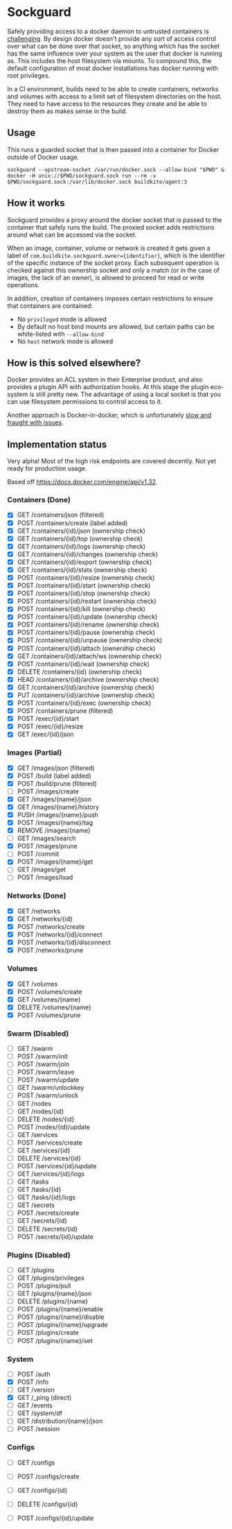 # Sockguard

Safely providing access to a docker daemon to untrusted containers is [challenging](https://docs.docker.com/engine/security/https/). By design docker doesn't provide any sort of access control over what can be done over that socket, so anything which has the socket has the same influence over your system as the user that docker is running as. This includes the host filesystem via mounts. To compound this, the default configuration of most docker installations has docker running with root privileges.

In a CI environment, builds need to be able to create containers, networks and volumes with access to a limit set of filesystem directories on the host. They need to have access to the resources they create and be able to destroy them as makes sense in the build.

## Usage

This runs a guarded socket that is then passed into a container for Docker outside of Docker usage.

```
sockguard --upstream-socket /var/run/docker.sock --allow-bind "$PWD" &
docker -H unix://$PWD/sockguard.sock run --rm -v $PWD/sockguard.sock:/var/lib/docker.sock buildkite/agent:3
```

## How it works

Sockguard provides a proxy around the docker socket that is passed to the container that safely runs the build. The proxied socket adds restrictions around what can be accessed via the socket.

When an image, container, volume or network is created it gets given a label of `com.buildkite.sockguard.owner={identifier}`, which is the identifier of the specific instance of the socket proxy. Each subsequent operation is checked against this ownership socket and only a match (or in the case of images, the lack of an owner), is allowed to proceed for read or write operations.

In addition, creation of containers imposes certain restrictions to ensure that containers are contained:

* No `privileged` mode is allowed
* By default no host bind mounts are allowed, but certain paths can be white-listed with `--allow-bind`
* No `host` network mode is allowed

## How is this solved elsewhere?

Docker provides an ACL system in their Enterprise product, and also provides a plugin API with authorization hooks. At this stage the plugin eco-system is still pretty new. The advantage of using a local socket is that you can use filesystem permissions to control access to it.

Another approach is Docker-in-docker, which is unfortunately [slow and fraught with issues](https://jpetazzo.github.io/2015/09/03/do-not-use-docker-in-docker-for-ci/).

## Implementation status

Very alpha! Most of the high risk endpoints are covered decently. Not yet ready for production usage.

Based off https://docs.docker.com/engine/api/v1.32.

### Containers (Done)

- [x] GET /containers/json (filtered)
- [x] POST /containers/create (label added)
- [x] GET /containers/{id}/json (ownership check)
- [x] GET /containers/{id}/top (ownership check)
- [x] GET /containers/{id}/logs (ownership check)
- [x] GET /containers/{id}/changes (ownership check)
- [x] GET /containers/{id}/export (ownership check)
- [x] GET /containers/{id}/stats (ownership check)
- [x] POST /containers/{id}/resize (ownership check)
- [x] POST /containers/{id}/start (ownership check)
- [x] POST /containers/{id}/stop (ownership check)
- [x] POST /containers/{id}/restart (ownership check)
- [x] POST /containers/{id}/kill (ownership check)
- [x] POST /containers/{id}/update (ownership check)
- [x] POST /containers/{id}/rename (ownership check)
- [x] POST /containers/{id}/pause (ownership check)
- [x] POST /containers/{id}/unpause (ownership check)
- [x] POST /containers/{id}/attach (ownership check)
- [x] GET /containers/{id}/attach/ws (ownership check)
- [x] POST /containers/{id}/wait (ownership check)
- [x] DELETE /containers/{id} (ownership check)
- [x] HEAD /containers/{id}/archive (ownership check)
- [x] GET /containers/{id}/archive (ownership check)
- [x] PUT /containers/{id}/archive (ownership check)
- [x] POST /containers/{id}/exec (ownership check)
- [x] POST /containers/prune (filtered)
- [x] POST /exec/{id}/start
- [x] POST /exec/{id}/resize
- [x] GET /exec/{id}/json

### Images (Partial)

- [x] GET /images/json (filtered)
- [x] POST /build (label added)
- [x] POST /build/prune  (filtered)
- [ ] POST /images/create
- [x] GET /images/{name}/json
- [x] GET /images/{name}/history
- [x] PUSH /images/{name}/push
- [x] POST  /images/{name}/tag
- [x] REMOVE /images/{name}
- [ ] GET /images/search
- [x] POST /images/prune
- [ ] POST /commit
- [x] POST /images/{name}/get
- [ ] GET /images/get
- [ ] POST /images/load

### Networks (Done)

- [x] GET /networks
- [x] GET /networks/{id}
- [x] POST /networks/create
- [x] POST /networks/{id}/connect
- [x] POST /networks/{id}/disconnect
- [x] POST /networks/prune

### Volumes

- [x] GET /volumes
- [x] POST /volumes/create
- [x] GET /volumes/{name}
- [x] DELETE /volumes/{name}
- [x] POST /volumes/prune

### Swarm (Disabled)

- [ ] GET /swarm
- [ ] POST /swarm/init
- [ ] POST /swarm/join
- [ ] POST  /swarm/leave
- [ ] POST /swarm/update
- [ ] GET /swarm/unlockkey
- [ ] POST /swarm/unlock
- [ ] GET /nodes
- [ ] GET /nodes/{id}
- [ ] DELETE /nodes/{id}
- [ ] POST /nodes/{id}/update
- [ ] GET /services
- [ ] POST /services/create
- [ ] GET /services/{id}
- [ ] DELETE /services/{id}
- [ ] POST /services/{id}/update
- [ ] GET /services/{id}/logs
- [ ] GET /tasks
- [ ] GET /tasks/{id}
- [ ] GET /tasks/{id}/logs
- [ ] GET /secrets
- [ ] POST /secrets/create
- [ ] GET /secrets/{id}
- [ ] DELETE /secrets/{id}
- [ ] POST /secrets/{id}/update

### Plugins (Disabled)

- [ ] GET /plugins
- [ ] GET /plugins/privileges
- [ ] POST /plugins/pull
- [ ] GET /plugins/{name}/json
- [ ] DELETE /plugins/{name}
- [ ] POST /plugins/{name}/enable
- [ ] POST /plugins/{name}/disable
- [ ] POST /plugins/{name}/upgrade
- [ ] POST /plugins/create
- [ ] POST /plugins/{name}/set

### System

- [ ] POST /auth
- [x] POST /info
- [ ] GET /version
- [x] GET /_ping (direct)
- [ ] GET /events
- [ ] GET /system/df
- [ ] GET /distribution/{name}/json
- [ ] POST /session

### Configs

- [ ] GET /configs
- [ ] POST /configs/create
- [ ] GET /configs/{id}
- [ ] DELETE /configs/{id}
- [ ] POST /configs/{id}/update

